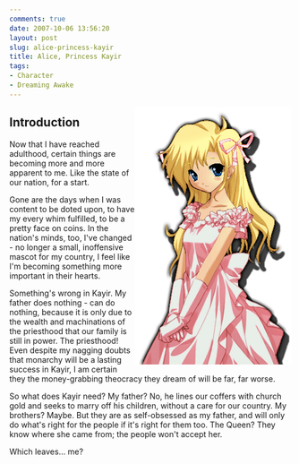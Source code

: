 ```yaml
---
comments: true
date: 2007-10-06 13:56:20
layout: post
slug: alice-princess-kayir
title: Alice, Princess Kayir
tags:
- Character
- Dreaming Awake
---
```


<p><img src="/fiction/characters/portraits/alice-dreamingawake.png" style="float:right" /></p>
<h2>Introduction</h2>

<div class="story" markdown="1">
<p>Now that I have reached adulthood, certain things are becoming more and more apparent to me.  Like the state of our nation, for a start.</p>
<p>Gone are the days when I was content to be doted upon, to have my every whim fulfilled, to be a pretty face on coins.  In the nation&#039;s minds, too, I&#039;ve changed - no longer a small, inoffensive mascot for my country, I feel like I&#039;m becoming something more important in their hearts.</p>
<p>Something&#039;s wrong in Kayir.  My father does nothing - can do nothing, because it is only due to the wealth and machinations of the priesthood that our family is still in power.  The priesthood!  Even despite my nagging doubts that monarchy will be a lasting success in Kayir, I am certain they the money-grabbing theocracy they dream of will be far, far worse.</p>
<p>So what does Kayir need?  My father?  No, he lines our coffers with church gold and seeks to marry off his children, without a care for our country.  My brothers?  Maybe.  But they are as self-obsessed as my father, and will only do what&#039;s right for the people if it&#039;s right for them too.  The Queen?  They know where she came from; the people won&#039;t accept her.</p>
<p>Which leaves... me?</p>
</div>
